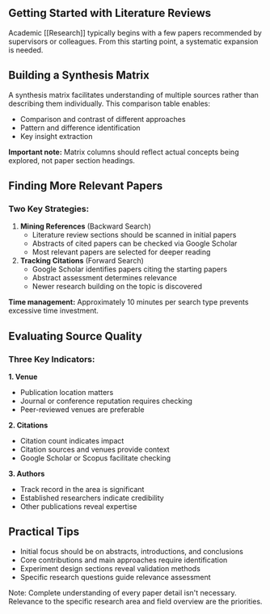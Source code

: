 ## Getting Started with Literature Reviews

Academic [[Research]] typically begins with a few papers recommended by supervisors or colleagues. From this starting point, a systematic expansion is needed.

## Building a Synthesis Matrix

A synthesis matrix facilitates understanding of multiple sources rather than describing them individually. This comparison table enables:

- Comparison and contrast of different approaches
- Pattern and difference identification
- Key insight extraction

**Important note:** Matrix columns should reflect actual concepts being explored, not paper section headings.

## Finding More Relevant Papers

### Two Key Strategies:
1. **Mining References** (Backward Search)
    - Literature review sections should be scanned in initial papers
    - Abstracts of cited papers can be checked via Google Scholar
    - Most relevant papers are selected for deeper reading
2. **Tracking Citations** (Forward Search)
    - Google Scholar identifies papers citing the starting papers
    - Abstract assessment determines relevance
    - Newer research building on the topic is discovered

**Time management:** Approximately 10 minutes per search type prevents excessive time investment.

## Evaluating Source Quality

### Three Key Indicators:

**1. Venue**

- Publication location matters
- Journal or conference reputation requires checking
- Peer-reviewed venues are preferable

**2. Citations**

- Citation count indicates impact
- Citation sources and venues provide context
- Google Scholar or Scopus facilitate checking

**3. Authors**

- Track record in the area is significant
- Established researchers indicate credibility
- Other publications reveal expertise

## Practical Tips

- Initial focus should be on abstracts, introductions, and conclusions
- Core contributions and main approaches require identification
- Experiment design sections reveal validation methods
- Specific research questions guide relevance assessment

Note: Complete understanding of every paper detail isn't necessary. Relevance to the specific research area and field overview are the priorities.